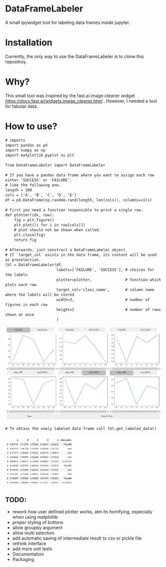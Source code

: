 # DataFrameLabeler
A small ipywidget tool for labeling data frames inside jupyter.

# Installation

Currently, the only way to use the DataFrameLabeler is to clone this repositroy.

# Why?

This small tool was inspired by the fast.ai image cleaner widget https://docs.fast.ai/widgets.image_cleaner.html .
However, I needed a tool for tabular data.

# How to use?

```
# imports
import pandas as pd
import numpy as np
import matplotlib.pyplot as plt

from DataFrameLabeler import DataFrameLabeler

# If you have a pandas data frame where you want to assign each row eihter 'SUCCESS' or 'FAILURE'.
# like the following one.
length = 100
cols = ['A', 'B', 'C', 'D', 'E']
df = pd.DataFrame(np.random.rand(length, len(cols)), columns=cols)

# First you need a function responsible to print a single row.
def plotter(idx, row):
    fig = plt.figure()
    plt.plot([i for i in row[cols]])
    # plot should not be shown when called.
    plt.close(fig)
    return fig
    
# Afterwards, just construct a DataFrameLabeler object.
# If `target_col` exists in the data frame, its content will be used as preselection.
lbl = DataFrameLabeler(df,
                       labels=['FAILURE', 'SUCCESS'], # choices for the labels
                       plotter=plotter,               # function which plots each row
                       target_col='class_name',       # column name where the labels will be stored
                       width=3,                       # number of figures in each row
                       height=2                       # number of rows shown at once
                       )
```
![DataFrameLabeler](images/screenshot_lbl.png)
```
# To obtain the newly labeled data frame call lbl.get_labeled_data()
```
![Result](images/screenshot_res.png)

## TODO:
* rework how user defined plotter works, atm its horrifying, especially when
  using matplotlib
* proper styling of buttons
* allow groupby argument
* allow multi selection
* add automatic saving of intermediate result to csv or pickle file
* rethink interface
* add more unit tests
* Documentation
* Packaging
